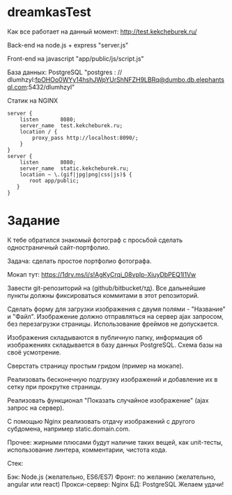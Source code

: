 # dreamkasTest
Как все работает на данный момент: http://test.kekcheburek.ru/

Back-end на node.js + express "server.js"

Front-end на javascript "app/public/js/script.js"

База данных: PostgreSQL "postgres : // dlumhzyl:fpOHOo0WYy14hshJWpYUrShNFZH9LBRq@dumbo.db.elephantsql.com:5432/dlumhzyl"

Статик на NGINX

    server {
        listen       8080;
        server_name  test.kekcheburek.ru;
        location / {
            proxy_pass http://localhost:8090/;
        }
    }
    server {
        listen       8080;
        server_name  static.kekcheburek.ru;
        location ~ \.(gif|jpg|png|css|js)$ {
           root app/public;
       }
    }

# Задание

К тебе обратился знакомый фотограф с просьбой сделать одностраничный сайт-портфолио.

Задача: сделать простое портфолио фотографа.

Мокап тут: https://1drv.ms/i/s!AgKyCrqi_08vpIp-XiuyDbPEQ1l1Vw

Завести git-репозиторий на (github/bitbucket/тд).
Все дальнейшие пункты должны фиксироваться коммитами в этот репозиторий.

Сделать форму для загрузки изображения с двумя полями - "Название" и "Файл".
Изображение должно отправляться на сервер ajax запросом, без перезагрузки страницы.
Использование фреймов не допускается.

Изображения складываются в публичную папку, информация об изображениях складывается
в базу данных PostgreSQL. Схема базы на своё усмотрение.

Сверстать страницу простым гридом (пример на мокапе).

Реализовать бесконечную подгрузку изображений и добавление их в сетку при прокрутке страницы.

Реализовать функционал "Показать случайное изображение" (ajax запрос на сервер).

С помощью Nginx реализовать отдачу изображений с другого субдомена, например static.domain.com.

Прочее: жирными плюсами будут наличие таких вещей, как unit-тесты, использование линтера, комментарии, чистота кода.

Стек:

Бэк: Node.js (желательно, ES6/ES7)
Фронт: по желанию (желательно, angular или react)
Прокси-сервер: Nginx
БД: PostgreSQL
Желаем удачи!
